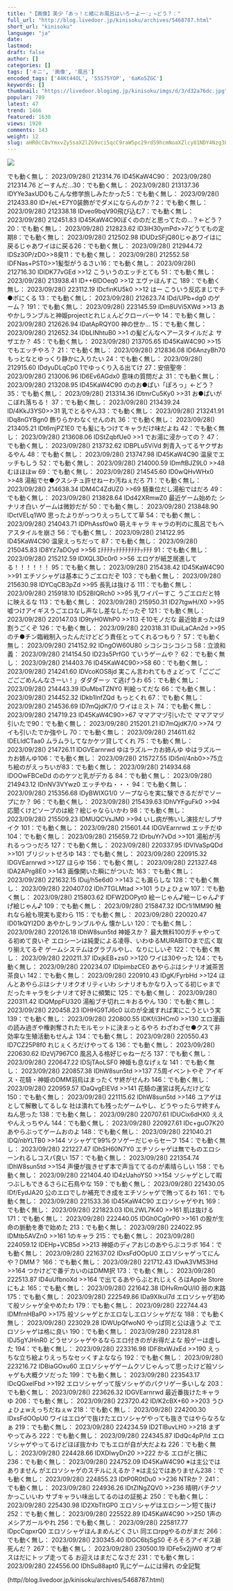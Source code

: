 ```yaml
---
title: "【画像】美少「あっ！と緒にお風呂はいろーよー♡」←どう？："
full_url: "http://blog.livedoor.jp/kinisoku/archives/5468787.html"
short_url: "kinisoku"
language: "ja"
date: 
lastmod: 
draft: false
author: []
categories: []
tags: ['キニ', '画像', '風呂']
encoded_tags: ['44Kt44OL', '55S75YOP', '6aKo5ZGC']
keywords: []
thumbnail: "https://livedoor.blogimg.jp/kinisoku/imgs/d/3/d32a76dc.jpg"
popular: 789
latest: 47
trend: 1466
featured: 1630
views: 1920
comments: 143
weight: 12
slug: aHR0cC8vYmxvZy5saXZlZG9vci5qcC9raW5pc29rdS9hcmNoaXZlcy81NDY4Nzg3Lmh0bWw=
---
```


![](https://livedoor.blogimg.jp/kinisoku/imgs/d/3/d32a76dc.jpg)

でも動く無し： 2023/09/28() 212314.76 ID45KaW4C90： 2023/09/28() 212314.76 どーすんだ…30：でも動く無し： 2023/09/28() 213137.36 IDYYe3axUD0もこんな修学旅しみたかった5：でも動く無し： 2023/09/28() 212433.80 ID+/eL+E7Y0装飾がでダメにならんのか？2：でも動く無し： 2023/09/28() 212338.18 IDveo9bqV90飛び込む7：でも動く無し： 2023/09/28() 212451.83 ID45KaW4C90ぼくののだと思ってたの…？←どう？20：でも動く無し： 2023/09/28() 212823.62 ID3IH30ymPd>>7どうてもの定期8：でも動く無し： 2023/09/28() 212502.98 IDUDzSFjQ80じゃあワイはに戻るじゃあワイはに戻る26：でも動く無し： 2023/09/28() 212944.72 IDSz30P/zD0>>8臭11：でも動く無し： 2023/09/28() 212552.58 IDFNas+PST0>>1髪型がうるさい16：でも動く無し： 2023/09/28() 212716.30 IDlDK77vGEd >>12 こういうのエッチとても 51：でも動く無し： 2023/09/28() 213938.41 ID++6IDOeq0 >>12 エヴァほんすこ 189：でも動く無し： 2023/09/28() 223112.19 IDcfinKU5k0 >>12 はー こういう反応まじでチ●ポにくる 13：でも動く無し： 2023/09/28() 212623.74 IDd/UPb+dg0 のゲーム？ 191：でも動く無し： 2023/09/28() 223145.59 IDm8UVi5XWd >>13 あやかしランブルと神姫projectとれじぇんどクローバーや 14：でも動く無し： 2023/09/28() 212626.94 IDatApRQY00 神の世か… 15：でも動く無し： 2023/09/28() 212652.34 IDbLINhtuB0 >>1 の髪どんなヘアースタイルだよ サザエか？ 45：でも動く無し： 2023/09/28() 213705.65 ID45KaW4C90 >>15 でもエッチやろ？ 21：でも動く無し： 2023/09/28() 212836.08 ID6AnzyBh70 もっとなとゆっくり静かに入りたい 24：でも動く無し： 2023/09/28() 212915.60 IDdyuDLqCp0 1でゆっくり入る出てけ 27：安倍聖帝： 2023/09/28() 213006.96 ID6Ev6AGdx0 意味の質問だよ 31：でも動く無し： 2023/09/28() 213208.95 ID45KaW4C90 ののお●ぱい「ぽろっ」←どう？35：でも動く無し： 2023/09/28() 213314.36 IDtmrCu5Ky0 >>31 お●ぱいがこぼれ落ちる！ 37：でも動く無し： 2023/09/28() 213439.24 ID/4KkJ3YS0>>31 乳でとるやん33：でも動く無し： 2023/09/28() 213241.91 IDq8nGYBgn0 飾りらかわなくせんのれ 36：でも動く無し： 2023/09/28() 213405.21 IDt6mjPZ1E0 でも髪にもつけてキャラだけ味だよね 42：でも動く無し： 2023/09/28() 213608.06 IDStZqbfUe0 >>1 でお湯に浸かっての？ 47：でも動く無し： 2023/09/28() 213732.62 IDBPLu5ViVd 刺青入ってるヤクザおるやん 48：でも動く無し： 2023/09/28() 213747.98 ID45KaW4C90 温泉でエッチもしう 52：でも動く無し： 2023/09/28() 214000.59 IDmftBJZ9L0 >>48 むほほほw 69：でも動く無し： 2023/09/28() 214545.60 ID0wQHvWHx0 >>48 湯船でセ●クスシチュ許せねーわ汚ねぇだろ 71：でも動く無し： 2023/09/28() 214638.34 IDM4C4ZdUZ0 >>69 騎乗位だし湯船ではだろ 49：でも動く無し： 2023/09/28() 213828.64 IDd42XRmwZ0 最近ゲーム始めた シナリオ白い ゲームは微妙だが 50：でも動く無し： 2023/09/28() 213848.90 IDctVELq1W0 思ったよりがっつりえっちしてて草 54：でも動く無し： 2023/09/28() 214043.71 IDPhAssf0w0 萌えキャラ キャラの判のに風呂でもヘアスタイルを崩さ 56：でも動く無し： 2023/09/28() 214122.95 ID45KaW4C90 温泉えっちだって 87：でも動く無し： 2023/09/28() 215045.83 ID8Yz7aDOyd >>56 ｴﾁﾁﾁﾁｯﾁﾁﾁﾁﾁﾁﾁﾁｯﾁﾁﾁ 91：でも動く無し： 2023/09/28() 215212.59 IDXQL3Dc0r0 >>56 エロゲが紙芝居進してる！！！！！！ 95：でも動く無し： 2023/09/28() 215438.42 ID45KaW4C90 >>91 エチソシャゲは基本にうごエロだぞ 103：でも動く無し： 2023/09/28() 215630.98 IDYCqCB3pZd >>95 長乳は抜ける 111：でも動く無し： 2023/09/28() 215918.10 ID52BIQRch0 >>95 乳ワイパーすこ うごエロだと特に映えるな 113：でも動く無し： 2023/09/28() 215950.31 ID27tgwH/X0 >>95 嘘つけアイギスうごエロなし声なし差なしだったぞ 121：でも動く無し： 2023/09/28() 220147.03 ID9tyH0WhP0 >>113 そ10モノだな 最近始まったは9割うごくぞ 126：でも動く無し： 2023/09/28() 220318.31 IDuiLaCAn2d >>95 のチ●チン臨戦制入ったんだけどどう責任とってくれるつもり？ 57：でも動く無し： 2023/09/28() 214152.92 IDngOW60U80 シコシコシコシコ 58：立浪和義： 2023/09/28() 214154.50 ID23s5PrfG0 ていうゲームや？ 62：でも動く無し： 2023/09/28() 214403.76 ID45KaW4C90>>58 60：でも動く無し： 2023/09/28() 214241.60 IDVcoKOS8jd 実こん言われてもきょどって「ごごごごごごめんんなさーい！」ダダダーッ て逃げうわ 65：でも動く無し： 2023/09/28() 214443.39 IDuMbsTZNY0 判絵ってだな 66：でも動く無し： 2023/09/28() 214452.32 IDkb1InfZQd もっとくれ 67：でも動く無し： 2023/09/28() 214536.69 ID7mQjdK7/0 ワイはミスト 74：でも動く無し： 2023/09/28() 214719.23 ID45KaW4C90>>67 ママアマヅ引いたで ママアマヅ引いたで90：でも動く無し： 2023/09/28() 215201.21 ID7mQjdK7/0 >>74 ワイも引いたでか強やし 70：でも動く無し： 2023/09/28() 214611.62 IDELIdCTaa0 ムラムラしてなかケツ貸してくれ 75：でも動く無し： 2023/09/28() 214726.11 IDGVEarnrwd ゆはラズルーカお姉んゆ ゆはラズルーカお姉んゆ106：でも動く無し： 2023/09/28() 215727.55 IDi5nl/4nb0>>75立ち絵のがえっちいが83：でも動く無し： 2023/09/28() 214934.68 IDOOwFBCeDd ののケツと乳がデカる 84：でも動く無し： 2023/09/28() 214943.12 IDnNV3VYwz0 エッチやね・・・ 94：でも動く無し： 2023/09/28() 215356.68 IDyBWIXG1/0 ソープならを実に験できるだがでソープにか？ 96：でも動く無し： 2023/09/28() 215439.63 IDhVYFguFk0 >>94 応聞くけどソープのは絵？絵じゃならいかわ 98：でも動く無し： 2023/09/28() 215509.23 IDMUQCVsJM0 >>94 いし病が怖いし演技だしブサイク 101：でも動く無し： 2023/09/28() 215601.44 IDGVEarnrwd エッチだゆ 104：でも動く無し： 2023/09/28() 215659.72 IDrbuYr7vDd >>101 湯船が汚れるっつっだろ 127：でも動く無し： 2023/09/28() 220337.95 IDVlVaSpQDd >>101 ブリジットせろゆ 143：でも動く無し： 2023/09/28() 220915.32 IDGVEarnrwd >>127 ほらゆ 156：でも動く無し： 2023/09/28() 221327.48 IDA2APrg8E0 >>143 画像開いた瞬にがついた 163：でも動く無し： 2023/09/28() 221632.15 IDuj/h5e6d0 >>143 こも漏らしな 128：でも動く無し： 2023/09/28() 220407.02 IDh7TGLMtad >>101 うひょひょw 107：でも動く無し： 2023/09/28() 215803.62 IDFW2DOPyt0 絵ーじゃん♪絵ーじゃん♪すげ絵じゃん♪ 109：でも動く無し： 2023/09/28() 215847.32 IDCr1i1MM90 触れなら絵も現実も変わら 115：でも動く無し： 2023/09/28() 220020.47 ID01kQYI2D0 あやかしランブルやん 懐かしい 120：でも動く無し： 2023/09/28() 220126.18 IDhW8sun5td 神姫スか？ 最大無料100ガチャやってる初めて良いぞ エロシーンは純愛による凌辱、いわゆるMURABITOまで広く取り揃えてるぞ ゲームシステムはグラブルやし、なりにしいぞ 122：でも動く無し： 2023/09/28() 220211.37 IDxjkEB+zs0 >>120 ワイは30やった 124：でも動く無し： 2023/09/28() 220234.07 IDlpimbzCE0 あやらぶはシナリオ滅茶苦茶良い 142：でも動く無し： 2023/09/28() 220910.43 IDgK/FyrbHd >>124 ほんとあやらぶはシナリオクオリティいわ シナリオもかなり入ってる初じゃまでだったキャラをシナリオて好きに頻繁に 125：でも動く無し： 2023/09/28() 220311.42 IDQMppFU320 湯船ブチ切れニキおるやん 130：でも動く無し： 2023/09/28() 220458.23 IDHHG9TJ6c0 以のが全滅すれば実にこうという実 139：でも動く無し： 2023/09/28() 220800.55 IDKf/i3HCm0 >>130 エロ漫画の読み過ぎや権剥奪されたモルモットに決まっとるやろ わざわざセ●クスて非効率な生殖活動もせんよ 134：でも動く無し： 2023/09/28() 220550.43 ID7CZ25P8f0 れじぇくろだけやってる 136：でも動く無し： 2023/09/28() 220630.62 IDzVj7967C0 風呂入る格好じゃねーだろ 137：でも動く無し： 2023/09/28() 220647.22 IDSjTAoLSF0 神姫も息なげぇな 141：でも動く無し： 2023/09/28() 220857.38 IDhW8sun5td >>137 7.5周イベントやぞ アイギス・花騎・神姫のDMM羽烏はまったくサ終がせんわ 146：でも動く無し： 2023/09/28() 220959.57 IDaQvgElEVd >>141 花騎の運営は死んだけどな 150：でも動く無し： 2023/09/28() 221115.62 IDhW8sun5td >>146 ユアゲはとして解散してるしな 社は潰れても残ったゲームやし、どうやったらサ終すんねん思った 138：でも動く無し： 2023/09/28() 220707.61 IDUCix6dHX0 ええやんえっちやん 144：でも動く無し： 2023/09/28() 220927.61 IDc+guO7K20 あやらぶってゲームおのよ 148：でも動く無し： 2023/09/28() 221040.21 IDQ/nbYLTB0 >>144 ソシャゲて99%クソゲーだじゃらセーフ 154：でも動く無し： 2023/09/28() 221227.47 IDhSH60N7Y0 エチソシャゲは無でものエロシーンれるしコスパ良い 157：でも動く無し： 2023/09/28() 221354.74 IDhW8sun5td >>154 声優が抜きせず本で声当ててるのが素晴らしい 158：でも動く無し： 2023/09/28() 221404.40 ID4zUahoYS0 >>154 ソシャゲとして暇つぶしもできるさらに石鳥やな 159：でも動く無し： 2023/09/28() 221430.05 IDf/EydJA20 公のエロでしか補充でき成をエチソシャゲで賄ってるわ 161：でも動く無し： 2023/09/28() 221533.36 ID45KaW4C90 エロソシャゲやれ 169：でも動く無し： 2023/09/28() 221823.03 IDlL2WL7K40 >>161 肌は抜ける 171：でも動く無し： 2023/09/28() 222440.05 IDGh0Cg0rP0 >>161 の股が生命の脈動を奏で始めた 213：でも動く無し： 2023/09/28() 224022.95 IDMtb5AVZn0 >>161 1のキャラ 215：でも動く無し： 2023/09/28() 224059.12 IDEHp+VCB5d >>213 神姫のディアおじのあやらぶコラボ 164：でも動く無し： 2023/09/28() 221637.02 IDxsFdOOpU0 エロソシャゲってにんや？DMM？ 166：でも動く無し： 2023/09/28() 221712.43 IDwA3VM53Hd >>164 つかけどで番デカいのはDMM択 173：でも動く無し： 2023/09/28() 222513.87 ID4uUfbnoXd >>164 で出てるあやらぶとれじぇくろはApple Storeにもよ 165：でも動く無し： 2023/09/28() 221642.38 IDHvRmQU/I0 弱の末路 175：でも動く無し： 2023/09/28() 222549.86 IDa9XIkuI7d エロソシャゲ初めて般ソシャゲ全やめたわ 179：でも動く無し： 2023/09/28() 222744.43 IDMfrnHBaP0 >>175 般ソシャゲとかエロなしエロソシャゲだな 188：でも動く無し： 2023/09/28() 223029.28 IDWUpQfwoN0 やっぱ同と公は違うよ でエロソシャゲは格に良い 190：でも動く無し： 2023/09/28() 223128.81 IDJ5gYJHnR0 どうせソシャゲやるならエロ付きのがお得だよな 般ゲーは虚した 194：でも動く無し： 2023/09/28() 223316.98 IDF8txWJxEd >>190 えっちな立ち絵よりえっちなセッくすよななら 192：でも動く無し： 2023/09/28() 223216.72 IDBiaGOxu60 エロソシャゲゲームクソじゃんって思ったけど般ソシャゲも大概クソだった 199：でも動く無し： 2023/09/28() 223543.17 IDcQGxelFbd >>192 エロソシャゲって版ソシャゲのパクリゲー多いしな 203：でも動く無し： 2023/09/28() 223626.32 IDGVEarnrwd 最近番抜けたキャラゆ 206：でも動く無し： 2023/09/28() 223720.42 ID/K2cBX+60 >>203 うひょひょwえっちだねぇw 218：でも動く無し： 2023/09/28() 224200.30 IDxsFdOOpU0 ワイはエロゲで抜けたエロソシャゲやっても抜きではやらなろなぁ 219：でも動く無し： 2023/09/28() 224234.59 ID2TlBuvLH0 >>218 まずやってみろ 222：でも動く無し： 2023/09/28() 224345.87 IDdQc4pP/ld エロソシャゲやってるけどほぼ抜かわ でもエロが自が大だよね 226：でも動く無し： 2023/09/28() 224428.66 IDXDIwyDn20 >>222 かる エロがと損に 236：でも動く無し： 2023/09/28() 224752.09 ID45KaW4C90 ※は主公ではありません がエロソシャゲのスチルにえるか？※は主公ではありません238：でも動く無し： 2023/09/28() 224855.23 IDtP0R0tDu0 >>236 NTRか？ 241：でも動く無し： 2023/09/28() 224936.26 IDtZlNgZQV0 >>236 晴明バチクソかっこいいわ サブキャラい味出してるのはの証拠よ 250：でも動く無し： 2023/09/28() 225430.98 ID2XbTltGP0 エロソシャゲはエロシーン短て抜け 252：でも動く無し： 2023/09/28() 225522.89 ID45KaW4C90 >>250 1声のメシアガールやれ 256：でも動く無し： 2023/09/28() 225817.77 IDpcCqpxrQ0 エロソシャゲほんまめんどくさい 同エロrpgやるのがまだ 266：でも動く無し： 2023/09/28() 230345.40 IDGC6bjSgS0 そろそろアイギス爺死んだ？ 267：でも動く無し： 2023/09/28() 230500.19 IDFe5x2jiW0 オワギスはだにトップ走ってる お迎えはまだこなさだ 231：でも動く無し： 2023/09/28() 224556.00 IDhSu88apt0 乳にゲームには帰れ の全記覧

(http//blog.livedoor.jp/kinisoku/archives/5468787.html)
